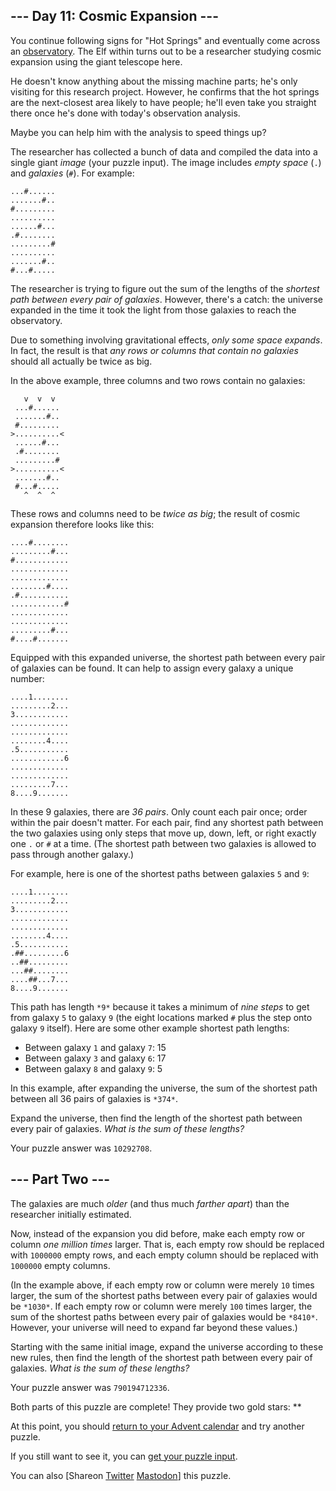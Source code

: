 \--- Day 11: Cosmic Expansion ---
----------

You continue following signs for "Hot Springs" and eventually come across an [observatory](https://en.wikipedia.org/wiki/Observatory). The Elf within turns out to be a researcher studying cosmic expansion using the giant telescope here.

He doesn't know anything about the missing machine parts; he's only visiting for this research project. However, he confirms that the hot springs are the next-closest area likely to have people; he'll even take you straight there once he's done with today's observation analysis.

Maybe you can help him with the analysis to speed things up?

The researcher has collected a bunch of data and compiled the data into a single giant *image* (your puzzle input). The image includes *empty space* (`.`) and *galaxies* (`#`). For example:

```
...#......
.......#..
#.........
..........
......#...
.#........
.........#
..........
.......#..
#...#.....

```

The researcher is trying to figure out the sum of the lengths of the *shortest path between every pair of galaxies*. However, there's a catch: the universe expanded in the time it took the light from those galaxies to reach the observatory.

Due to something involving gravitational effects, *only some space expands*. In fact, the result is that *any rows or columns that contain no galaxies* should all actually be twice as big.

In the above example, three columns and two rows contain no galaxies:

```
   v  v  v
 ...#......
 .......#..
 #.........
>..........<
 ......#...
 .#........
 .........#
>..........<
 .......#..
 #...#.....
   ^  ^  ^

```

These rows and columns need to be *twice as big*; the result of cosmic expansion therefore looks like this:

```
....#........
.........#...
#............
.............
.............
........#....
.#...........
............#
.............
.............
.........#...
#....#.......

```

Equipped with this expanded universe, the shortest path between every pair of galaxies can be found. It can help to assign every galaxy a unique number:

```
....1........
.........2...
3............
.............
.............
........4....
.5...........
............6
.............
.............
.........7...
8....9.......

```

In these 9 galaxies, there are *36 pairs*. Only count each pair once; order within the pair doesn't matter. For each pair, find any shortest path between the two galaxies using only steps that move up, down, left, or right exactly one `.` or `#` at a time. (The shortest path between two galaxies is allowed to pass through another galaxy.)

For example, here is one of the shortest paths between galaxies `5` and `9`:

```
....1........
.........2...
3............
.............
.............
........4....
.5...........
.##.........6
..##.........
...##........
....##...7...
8....9.......

```

This path has length `*9*` because it takes a minimum of *nine steps* to get from galaxy `5` to galaxy `9` (the eight locations marked `#` plus the step onto galaxy `9` itself). Here are some other example shortest path lengths:

* Between galaxy `1` and galaxy `7`: 15
* Between galaxy `3` and galaxy `6`: 17
* Between galaxy `8` and galaxy `9`: 5

In this example, after expanding the universe, the sum of the shortest path between all 36 pairs of galaxies is `*374*`.

Expand the universe, then find the length of the shortest path between every pair of galaxies. *What is the sum of these lengths?*

Your puzzle answer was `10292708`.

\--- Part Two ---
----------

The galaxies are much *older* (and thus much *farther apart*) than the researcher initially estimated.

Now, instead of the expansion you did before, make each empty row or column *one million times* larger. That is, each empty row should be replaced with `1000000` empty rows, and each empty column should be replaced with `1000000` empty columns.

(In the example above, if each empty row or column were merely `10` times larger, the sum of the shortest paths between every pair of galaxies would be `*1030*`. If each empty row or column were merely `100` times larger, the sum of the shortest paths between every pair of galaxies would be `*8410*`. However, your universe will need to expand far beyond these values.)

Starting with the same initial image, expand the universe according to these new rules, then find the length of the shortest path between every pair of galaxies. *What is the sum of these lengths?*

Your puzzle answer was `790194712336`.

Both parts of this puzzle are complete! They provide two gold stars: \*\*

At this point, you should [return to your Advent calendar](/2023) and try another puzzle.

If you still want to see it, you can [get your puzzle input](11/input).

You can also [Shareon [Twitter](https://twitter.com/intent/tweet?text=I%27ve+completed+%22Cosmic+Expansion%22+%2D+Day+11+%2D+Advent+of+Code+2023&url=https%3A%2F%2Fadventofcode%2Ecom%2F2023%2Fday%2F11&related=ericwastl&hashtags=AdventOfCode) [Mastodon](javascript:void(0);)] this puzzle.